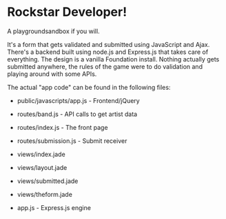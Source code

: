 # Rockstar Developer!

A playgroundsandbox if you will.

It's a form that gets validated and submitted using JavaScript and Ajax. There's a backend built using node.js and Express.js that takes care of everything. The design is a vanilla Foundation install. Nothing actually gets submitted anywhere, the rules of the game were to do validation and playing around with some APIs.

The actual "app code" can be found in the following files:

* public/javascripts/app.js - Frontend/jQuery

* routes/band.js - API calls to get artist data
* routes/index.js - The front page
* routes/submission.js - Submit receiver

* views/index.jade
* views/layout.jade
* views/submitted.jade
* views/theform.jade

* app.js - Express.js engine